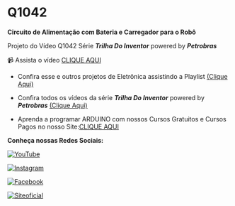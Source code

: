 # Q1042

**Circuito de Alimentação com Bateria e Carregador para o Robô** 

Projeto do Vídeo Q1042 Série **_Trilha Do Inventor_** powered by **_Petrobras_**

:video_camera: Assista o vídeo [CLIQUE AQUI](https://youtu.be/if3enbcANsI)


- Confira esse e outros projetos de Eletrônica assistindo a Playlist [(Clique Aqui)](https://youtube.com/playlist?list=PL7CjOZ3q8fMdp3KIcBhh_78QQDEIL7LRG&si=skR9mCy89WJy4PnN)

- Confira todos os vídeos da série **_Trilha Do Inventor_** powered by **_Petrobras_** [(Clique Aqui)](https://www.youtube.com/playlist?list=PL7CjOZ3q8fMcG6UOj9AWrmoQIjrZ_96DJ)


- Aprenda a programar ARDUINO com nossos Cursos Gratuitos e Cursos Pagos no nosso Site:[CLIQUE AQUI](https://www.brincandocomideias.com/)



**Conheça nossas Redes Sociais:**

[![YouTube](https://img.shields.io/badge/YouTube-%23FF0000.svg?style=for-the-badge&logo=YouTube&logoColor=white)  ](https://www.youtube.com/channel/UCcGk83PAQ5aGR7IVlD_cBaw/)

[![Instagram](https://img.shields.io/badge/Instagram-%23E4405F.svg?style=for-the-badge&logo=Instagram&logoColor=white)](https://www.instagram.com/brincandocomideias/)

[![Facebook](https://img.shields.io/badge/Facebook-%231877F2.svg?style=for-the-badge&logo=Facebook&logoColor=white)](https://www.facebook.com/paginaBrincandoComIdeias/)

[![Siteoficial](https://img.shields.io/badge/🌐-SITE%20OFICIAL-brightgreen)](https://www.brincandocomideias.com/)
